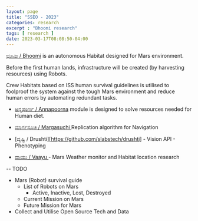 ```yaml
---
layout: page
title: "SSEO - 2023"
categories: research
excerpt : "Bhoomi research"
tags: [ research ]
date: 2023-03-17T08:08:50-04:00
---
```


[ಭೂಮಿ / Bhoomi](https://mangala.earth) is an autonomous Habitat designed for Mars environment.

Before the first human lands, infrastructure will be created (by harvesting resources) using Robots.

Crew Habitats based on ISS human survival guidelines is utilised to foolproof the system
against the tough Mars environment and reduce human errors by automating redundant tasks. 

* [ಅನ್ನಪೂರ್ಣ / Annapoorna](https://github.com/slabstech/annapoorna) module is designed to solve resources needed for Human diet. 

* [ಮಾರ್ಗಸೂಚಿ / Margasuchi ](https://github.com/slabstech/margasuchi)  Replication algorithm for Navigation
      
* [ದೃಷ್ಟಿ / Drushti][https://github.com/slabstech/drushti]  - Vision API - Phenotyping 

* [ವಾಯು / Vaayu ]() - Mars Weather monitor and Habitat location research

--
TODO
* Mars (Robot) survival guide
  * List of Robots on Mars
    * Active, Inactive, Lost, Destroyed
  * Current Mission on Mars
  * Future Mission for Mars
* Collect and Utilise  Open Source Tech and Data